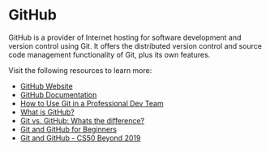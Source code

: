 # GitHub

GitHub is a provider of Internet hosting for software development and version control using Git. It offers the distributed version control and source code management functionality of Git, plus its own features.

Visit the following resources to learn more:

- [GitHub Website](https://github.com)
- [GitHub Documentation](https://docs.github.com/en/get-started/quickstart)
- [How to Use Git in a Professional Dev Team](https://ooloo.io/project/github-flow)
- [What is GitHub?](https://www.youtube.com/watch?v=w3jLJU7DT5E)
- [Git vs. GitHub: Whats the difference?](https://www.youtube.com/watch?v=wpISo9TNjfU)
- [Git and GitHub for Beginners](https://www.youtube.com/watch?v=RGOj5yH7evk)
- [Git and GitHub - CS50 Beyond 2019](https://www.youtube.com/watch?v=eulnSXkhE7I)
